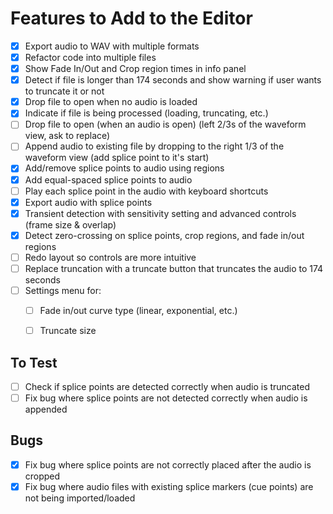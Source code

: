 # Features to Add to the Editor

- [x] Export audio to WAV with multiple formats
- [x] Refactor code into multiple files
- [x] Show Fade In/Out and Crop region times in info panel
- [x] Detect if file is longer than 174 seconds and show warning if user wants to truncate it or not
- [x] Drop file to open when no audio is loaded
- [x] Indicate if file is being processed (loading, truncating, etc.)
- [ ] Drop file to open (when an audio is open) (left 2/3s of the waveform view, ask to replace)
- [ ] Append audio to existing file by dropping to the right 1/3 of the waveform view (add splice point to it's start)
- [x] Add/remove splice points to audio using regions
- [x] Add equal-spaced splice points to audio
- [ ] Play each splice point in the audio with keyboard shortcuts
- [x] Export audio with splice points
- [x] Transient detection with sensitivity setting and advanced controls (frame size & overlap)
- [x] Detect zero-crossing on splice points, crop regions, and fade in/out regions
- [ ] Redo layout so controls are more intuitive
- [ ] Replace truncation with a truncate button that truncates the audio to 174 seconds
- [ ] Settings menu for:
  - [ ]  Fade in/out curve type (linear, exponential, etc.)
  - [ ]  Truncate size


## To Test

- [ ] Check if splice points are detected correctly when audio is truncated
- [ ] Fix bug where splice points are not detected correctly when audio is appended

## Bugs

- [x] Fix bug where splice points are not correctly placed after the audio is cropped
- [x] Fix bug where audio files with existing splice markers (cue points) are not being imported/loaded
